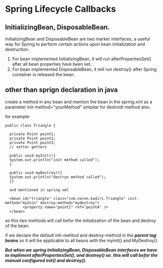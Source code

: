 # Spring Lifecycle Callbacks

## InitializingBean, DisposableBean.

  InitializingBean and DisposableBean are two marker interfaces, a useful way for Spring to perform certain actions upon bean initialization and destruction.

  1. For bean implemented InitializingBean, it will run afterPropertiesSet() after all bean properties have been set.
  2. For bean implemented DisposableBean, it will run destroy() after Spring container is released the bean.
  
  
## other than sprign declaration in java

create a method in any bean and mention the bean in the spring.xml as a parameter init-method="yourMethod" simpilar for destrodi method also.

for example:

    public class Triangle {

      private Point point1;
      private Point point2;
      private Point point3;
      // setter getters
      
      public void myInit(){
      System.out.println("init method called");
      }
      
      public void myDestroy(){
      System.out.println("destryo method called");
      }}
      
      and mentioned in spring.xml
      
      <bean id="triangle" class="com.naren.kadiri.Triangle" init-method="myInin" destroy-method="mydestroy">
		    <property name="point1" ref="pointA" />
      </bean>
      
so this two mehtods will call befor the initialization of the bean and destroy of the bean.
      
if we declare the default inti-mehtod and destroy-method in the  **_parent tag beans_** so it will be applicable to all beans with the myinit() and MyDestroy().

**_But when we spring InitializingBean, DisposableBean interfaces we have to impliment afterPropertiesSet(), and destroy() so. this will call befor the manual configured init() and destroy()._**
      
      
      
